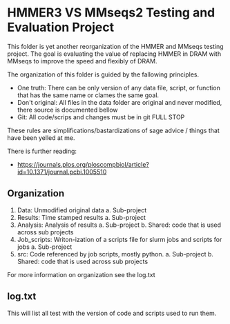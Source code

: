 # HMMER3 VS MMseqs2 Testing and Evaluation Project

This folder is yet another reorganization of the HMMER and MMseqs testing project. The goal is evaluating the value of replacing HMMER in DRAM with MMseqs to improve the speed and flexibly of DRAM.

The organization of this folder is guided by the fallowing principles.

 * One truth: There can be only version of any data file, script, or function that has the same name or clames the same goal.
 * Don't original: All files in the data folder are original and never modified, there source is documented bellow
 * Git: All code/scrips and changes must be in git FULL STOP

These rules are simplifications/bastardizations of sage advice / things that have been yelled at me.

There is further reading:
  * https://journals.plos.org/ploscompbiol/article?id=10.1371/journal.pcbi.1005510

## Organization

1. Data: Unmodified original data
  a. Sub-project
2. Results: Time stamped results
  a. Sub-project
3. Analysis: Analysis of results
  a. Sub-project
  b. Shared: code that is used across sub projects
4. Job_scripts: Writon-ization of a scripts file for slurm jobs and scripts for jobs
  a. Sub-project
5. src: Code referenced by job scripts, mostly python.
  a. Sub-project
  b. Shared: code that is used across sub projects

For more information on organization see the log.txt


## log.txt

This will list all test with the version of code and scripts used to run them.
